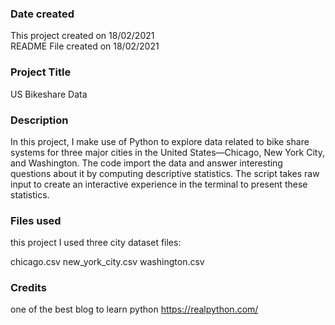 ### Date created
This project created on 18/02/2021  
README File created on 18/02/2021


### Project Title
US Bikeshare Data 

### Description
In this project, I make use of Python to explore data related to bike share systems for three major cities in the United States—Chicago, New York City, and Washington.
The code import the data and answer interesting questions about it by computing descriptive statistics.
The script takes raw input to create an interactive experience in the terminal to present these statistics.

### Files used
 this project I used three city dataset files:

chicago.csv
new_york_city.csv
washington.csv

### Credits
one of the best blog to learn python https://realpython.com/

